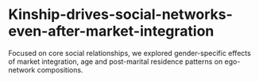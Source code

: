 # Kinship-drives-social-networks-even-after-market-integration
Focused on core social relationships, we explored gender-specific effects of market integration, age and post-marital residence patterns on ego-network compositions.
